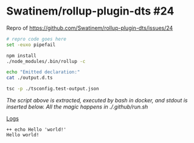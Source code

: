 # Swatinem/rollup-plugin-dts #24

Repro of https://github.com/Swatinem/rollup-plugin-dts/issues/24

```bash
# repro code goes here
set -euxo pipefail

npm install
./node_modules/.bin/rollup -c

echo "Emitted declaration:"
cat ./output.d.ts

tsc -p ./tsconfig.test-output.json
```

*The script above is extracted, executed by bash in docker, and stdout is inserted below.  All the magic happens in ./.github/run.sh*

[Logs](https://github.com/cspotcode/repros/runs/76710127)

```output
++ echo Hello 'world!'
Hello world!
```
